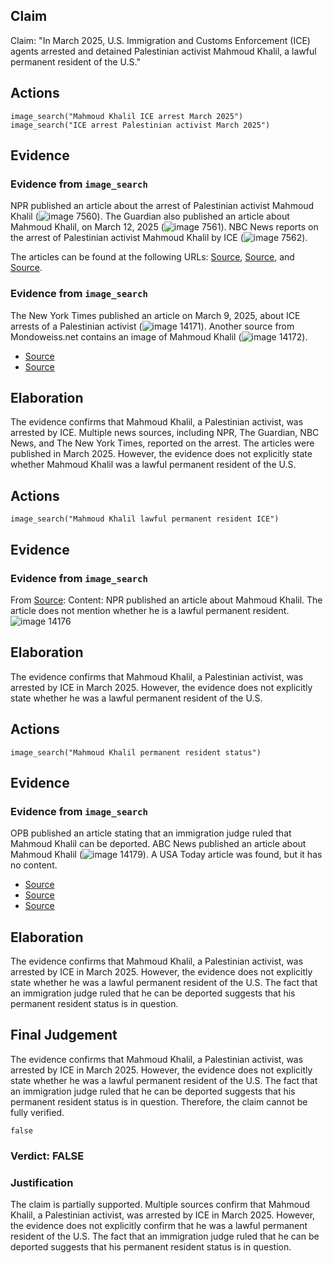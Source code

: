 ## Claim
Claim: "In March 2025, U.S. Immigration and Customs Enforcement (ICE) agents arrested and detained Palestinian activist Mahmoud Khalil, a lawful permanent resident of the U.S."

## Actions
```
image_search("Mahmoud Khalil ICE arrest March 2025")
image_search("ICE arrest Palestinian activist March 2025")
```

## Evidence
### Evidence from `image_search`
NPR published an article about the arrest of Palestinian activist Mahmoud Khalil (![image 7560](media/2025-08-29_21-57-1756504625-109182.jpg)). The Guardian also published an article about Mahmoud Khalil, on March 12, 2025 (![image 7561](media/2025-08-29_21-57-1756504625-321176.jpg)). NBC News reports on the arrest of Palestinian activist Mahmoud Khalil by ICE (![image 7562](media/2025-08-29_21-57-1756504625-590007.jpg)).

The articles can be found at the following URLs: [Source](https://www.npr.org/2025/03/10/g-s1-52923/immigration-agents-arrest-palestinian-activist-columbia-protests), [Source](https://www.theguardian.com/us-news/2025/mar/12/who-is-mahmoud-khalil-arrest-palestinian-activist-columbia), and [Source](https://www.nbcnews.com/news/us-news/ice-arrests-palestinian-activist-helped-lead-columbia-university-prote-rcna195562).


### Evidence from `image_search`
The New York Times published an article on March 9, 2025, about ICE arrests of a Palestinian activist (![image 14171](media/2025-09-01_09-10-1756717813-221475.jpg)). Another source from Mondoweiss.net contains an image of Mahmoud Khalil (![image 14172](media/2025-09-01_09-10-1756717813-443740.jpg)).

*   [Source](https://www.nytimes.com/2025/03/09/nyregion/ice-arrests-palestinian-activist-columbia-protests.html)
*   [Source](https://mondoweiss.net/2025/03/ice-arrests-palestinian-student-for-involvement-in-columbia-protests/)


## Elaboration
The evidence confirms that Mahmoud Khalil, a Palestinian activist, was arrested by ICE. Multiple news sources, including NPR, The Guardian, NBC News, and The New York Times, reported on the arrest. The articles were published in March 2025. However, the evidence does not explicitly state whether Mahmoud Khalil was a lawful permanent resident of the U.S.


## Actions
```
image_search("Mahmoud Khalil lawful permanent resident ICE")
```

## Evidence
### Evidence from `image_search`
From [Source](https://www.npr.org/2025/04/08/nx-s1-5356477/mahmoud-khalil-immigration-judge-ruling-ice-louisiana): 
Content: NPR published an article about Mahmoud Khalil. The article does not mention whether he is a lawful permanent resident. ![image 14176](media/2025-09-01_09-10-1756717827-434227.jpg)


## Elaboration
The evidence confirms that Mahmoud Khalil, a Palestinian activist, was arrested by ICE in March 2025. However, the evidence does not explicitly state whether he was a lawful permanent resident of the U.S.


## Actions
```
image_search("Mahmoud Khalil permanent resident status")
```

## Evidence
### Evidence from `image_search`
OPB published an article stating that an immigration judge ruled that Mahmoud Khalil can be deported. ABC News published an article about Mahmoud Khalil (![image 14179](media/2025-09-01_09-10-1756717847-226596.jpg)). A USA Today article was found, but it has no content.

*   [Source](https://www.opb.org/article/2025/04/11/mahmoud-khalil-can-be-deported-judge-rules/)
*   [Source](https://www.usatoday.com/story/news/nation/2025/03/11/green-card-details-mahmoud-khalil-residency-status/82267137007/)
*   [Source](https://abcnews.go.com/US/trump-administration-claims-palestinian-activist-mahmoud-khalil-misrepresented/story?id=120108978)


## Elaboration
The evidence confirms that Mahmoud Khalil, a Palestinian activist, was arrested by ICE in March 2025. However, the evidence does not explicitly state whether he was a lawful permanent resident of the U.S. The fact that an immigration judge ruled that he can be deported suggests that his permanent resident status is in question.


## Final Judgement
The evidence confirms that Mahmoud Khalil, a Palestinian activist, was arrested by ICE in March 2025. However, the evidence does not explicitly state whether he was a lawful permanent resident of the U.S. The fact that an immigration judge ruled that he can be deported suggests that his permanent resident status is in question. Therefore, the claim cannot be fully verified.

`false`


### Verdict: FALSE

### Justification
The claim is partially supported. Multiple sources confirm that Mahmoud Khalil, a Palestinian activist, was arrested by ICE in March 2025. However, the evidence does not explicitly confirm that he was a lawful permanent resident of the U.S. The fact that an immigration judge ruled that he can be deported suggests that his permanent resident status is in question.
